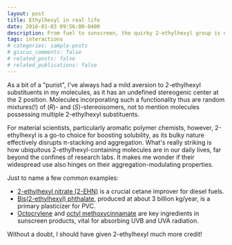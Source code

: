 ```yaml
---
layout: post
title: Ethylhexyl in real life
date: 2016-01-03 09:56:00-0400
description: From fuel to sunscreen, the quirky 2-ethylhexyl group is everywhere
tags: interactions
# categories: sample-posts
# giscus_comments: false
# related_posts: false
# related_publications: false
---
```

As a bit of a "purist", I've always had a mild aversion to 2-ethylhexyl substituents in my molecules, as it has an undefined stereogenic center at the 2 position.  Molecules incorporating such a functionality thus are random mixtures(!) of (*R*)- and (*S*)-stereoisomers, not to mention molecules possessing multiple 2-ethylhexyl substituents.

For material scientists, particularly aromatic polymer chemists, however, 2-ethylhexyl is a go-to choice for boosting solubility, as its bulky nature effectively disrupts π-stacking and aggregation. What's really striking is how ubiquitous 2-ethylhexyl-containing molecules are in our daily lives, far beyond the confines of research labs. It makes me wonder if their widespread use also hinges on their aggregation-modulating properties.

Just to name a few common examples:
* [2-ethylhexyl nitrate (2-EHN)](https://en.wikipedia.org/wiki/Cetane_improver) is a crucial cetane improver for diesel fuels.
* [Bis(2-ethylhexyl) phthalate](https://en.wikipedia.org/wiki/Bis(2-ethylhexyl)_phthalate), produced at about 3 billion kg/year, is a primary plasticizer for PVC.
* [Octocrylene](https://en.wikipedia.org/wiki/Octocrylene) and [octyl methoxycinnamate](https://en.wikipedia.org/wiki/Octyl_methoxycinnamate) are key ingredients in sunscreen products, vital for absorbing UVB and UVA radiation.

Without a doubt, I should have given 2-ethylhexyl much more credit!